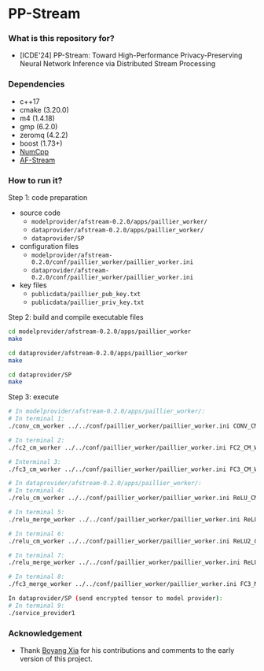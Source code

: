 # PP-Stream

### What is this repository for?

* [ICDE'24] PP-Stream: Toward High-Performance Privacy-Preserving Neural Network
Inference via Distributed Stream Processing


### Dependencies

* c++17
* cmake (3.20.0)
* m4 (1.4.18)
* gmp (6.2.0)
* zeromq (4.2.2)
* boost (1.73+)
* [NumCpp](https://github.com/dpilger26/NumCpp.git)
* [AF-Stream](http://adslab.cse.cuhk.edu.hk/software/afstream/)

### How to run it?

Step 1: code preparation

* source code
	* ```modelprovider/afstream-0.2.0/apps/paillier_worker/```
	* ```dataprovider/afstream-0.2.0/apps/paillier_worker/```
	* ```dataprovider/SP```
* configuration files
	* ```modelprovider/afstream-0.2.0/conf/paillier_worker/paillier_worker.ini```
	* ```dataprovider/afstream-0.2.0/conf/paillier_worker/paillier_worker.ini```
* key files
	* ```publicdata/paillier_pub_key.txt```
	* ```publicdata/paillier_priv_key.txt```


Step 2: build and compile executable files  

```bash
cd modelprovider/afstream-0.2.0/apps/paillier_worker
make

cd dataprovider/afstream-0.2.0/apps/paillier_worker
make

cd dataprovider/SP
make
``` 


Step 3: execute

```bash
# In modelprovider/afstream-0.2.0/apps/paillier_worker/:
# In terminal 1: 
./conv_cm_worker ../../conf/paillier_worker/paillier_worker.ini CONV_CM_Worker1 0

# In terminal 2:
./fc2_cm_worker ../../conf/paillier_worker/paillier_worker.ini FC2_CM_Worker1 0

# Interminal 3:
./fc3_cm_worker ../../conf/paillier_worker/paillier_worker.ini FC3_CM_Worker1 0

# In dataprovider/afstream-0.2.0/apps/paillier_worker/:
# In terminal 4:
./relu_cm_worker ../../conf/paillier_worker/paillier_worker.ini ReLU_CM_Worker1 0

# In terminal 5:
./relu_merge_worker ../../conf/paillier_worker/paillier_worker.ini ReLU_Merge_Worker1 0

# In terminal 6:
./relu_cm_worker ../../conf/paillier_worker/paillier_worker.ini ReLU2_CM_Worker1 0

# In terminal 7:
./relu_merge_worker ../../conf/paillier_worker/paillier_worker.ini ReLU2_Merge_Worker1 0

# In terminal 8:
./fc3_merge_worker ../../conf/paillier_worker/paillier_worker.ini FC3_Merge_Worker1 0

In dataprovider/SP (send encrypted tensor to model provider):
# In terminal 9:
./service_provider1

```

### Acknowledgement

* Thank [Boyang Xia](https://github.com/LawrenceXia2008) for his contributions and comments to the early version of this project.
